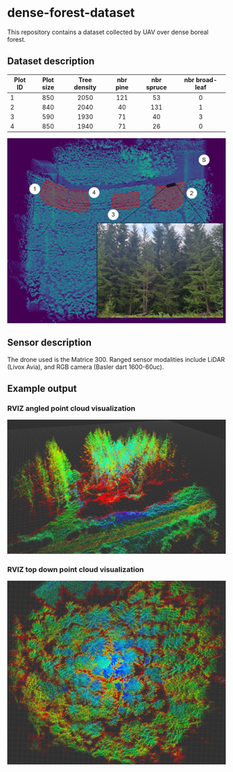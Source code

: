 # dense-forest-dataset
This repository contains a dataset collected by UAV over dense boreal forest.

## Dataset description
| Plot ID      | Plot size    | Tree density | nbr pine  | nbr spruce | nbr broad-leaf | 
| ------------ |:------------:|:------------:|:---------:|:----------:|:--------------:|
| 1            | 850          | 2050         | 121       | 53         | 0              |
| 2            | 840          | 2040         | 40        | 131        | 1              |
| 3            | 590          | 1930         | 71        | 40         | 3              |
| 4            | 850          | 1940         | 71        | 26         | 0              |


![survey-area](images/survey.png)

## Sensor description
The drone used is the Matrice 300. Ranged sensor modalities include LiDAR (Livox Avia), and RGB camera (Basler dart 1600-60uc).

## Example output

### RVIZ angled point cloud visualization
![view with road](images/pc_side.png)

### RVIZ top down point cloud visualization
![top](images/pc_top.png)
